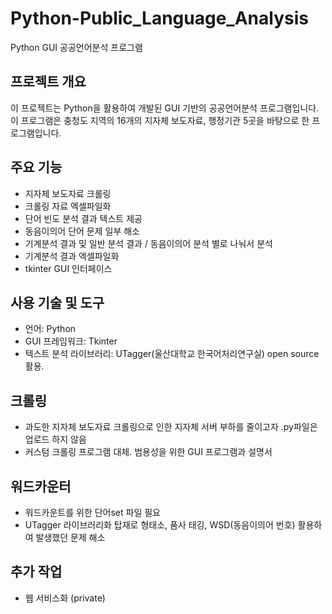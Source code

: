 # Python-Public_Language_Analysis

Python GUI 공공언어분석 프로그램

## 프로젝트 개요

이 프로젝트는 Python을 활용하여 개발된 GUI 기반의 공공언어분석 프로그램입니다. 이 프로그램은 충청도 지역의 16개의 지자체 보도자료, 행정기관 5곳을 바탕으로 한 프로그램입니다.

## 주요 기능

- 지자체 보도자료 크롤링
- 크롤링 자료 엑셀파일화
- 단어 빈도 분석 결과 텍스트 제공
- 동음이의어 단어 문제 일부 해소
- 기계분석 결과 및 일반 분석 결과 / 동음이의어 분석 별로 나눠서 분석
- 기계분석 결과 엑셀파일화
- tkinter GUI 인터페이스

## 사용 기술 및 도구

- 언어: Python
- GUI 프레임워크: Tkinter
- 텍스트 분석 라이브러리: UTagger(울산대학교 한국어처리연구실) open source 활용. 

## 크롤링
- 과도한 지자체 보도자료 크롤링으로 인한 지자체 서버 부하를 줄이고자 .py파일은 업로드 하지 않음
- 커스텀 크롤링 프로그램 대체. 범용성을 위한 GUI 프로그램과 설명서

## 워드카운터
- 워드카운트를 위한 단어set 파일 필요
- UTagger 라이브러리화 탑재로 형태소, 품사 태깅, WSD(동음이의어 번호) 활용하여 발생했던 문제 해소

## 추가 작업
- 웹 서비스화 (private)
